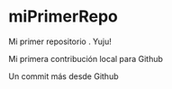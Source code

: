 # miPrimerRepo

Mi primer repositorio . Yuju!

Mi primera contribución local para Github

Un commit más desde Github
